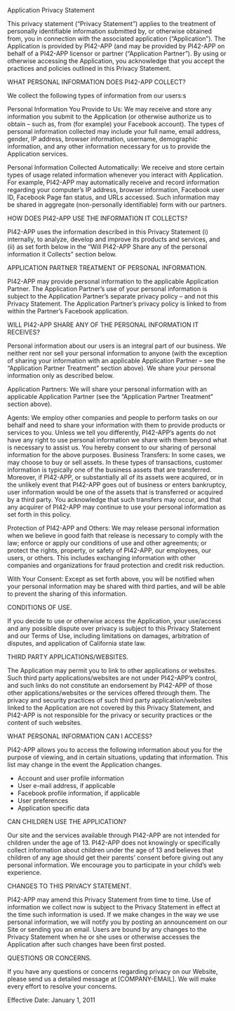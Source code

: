 Application Privacy Statement

This privacy statement (“Privacy Statement”) applies to the treatment of personally identifiable information submitted by, or otherwise obtained from, you in connection with the associated application (“Application”). The Application is provided by PI42-APP (and may be provided by PI42-APP on behalf of a PI42-APP licensor or partner (“Application Partner”). By using or otherwise accessing the Application, you acknowledge that you accept the practices and policies outlined in this Privacy Statement.

WHAT PERSONAL INFORMATION DOES PI42-APP COLLECT?

We collect the following types of information from our users:s

Personal Information You Provide to Us:
We may receive and store any information you submit to the Application (or otherwise authorize us to obtain – such as, from (for example) your Facebook account). The types of personal information collected may include your full name, email address, gender, IP address, browser information, username, demographic information, and any other information necessary for us to provide the Application services.

Personal Information Collected Automatically:
We receive and store certain types of usage related information whenever you interact with Application. For example, PI42-APP may automatically receive and record information regarding your computer’s IP address, browser information, Facebook user ID, Facebook Page fan status, and URLs accessed. Such information may be shared in aggregate (non-personally identifiable) form with our partners.

HOW DOES PI42-APP USE THE INFORMATION IT COLLECTS?

PI42-APP uses the information described in this Privacy Statement (i) internally, to analyze, develop and improve its products and services, and (ii) as set forth below in the “Will PI42-APP Share any of the personal information it Collects” section below.

APPLICATION PARTNER TREATMENT OF PERSONAL INFORMATION.

PI42-APP may provide personal information to the applicable Application Partner. The Application Partner’s use of your personal information is subject to the Application Partner’s separate privacy policy – and not this Privacy Statement. The Application Partner’s privacy policy is linked to from within the Partner’s Facebook application.

WILL PI42-APP SHARE ANY OF THE PERSONAL INFORMATION IT RECEIVES?

Personal information about our users is an integral part of our business. We neither rent nor sell your personal information to anyone (with the exception of sharing your information with an applicable Application Partner – see the “Application Partner Treatment” section above). We share your personal information only as described below.

Application Partners: We will share your personal information with an applicable Application Partner (see the “Application Partner Treatment” section above).

Agents: We employ other companies and people to perform tasks on our behalf and need to share your information with them to provide products or services to you. Unless we tell you differently, PI42-APP’s agents do not have any right to use personal information we share with them beyond what is necessary to assist us. You hereby consent to our sharing of personal information for the above purposes. Business Transfers: In some cases, we may choose to buy or sell assets. In these types of transactions, customer information is typically one of the business assets that are transferred. Moreover, if PI42-APP, or substantially all of its assets were acquired, or in the unlikely event that PI42-APP goes out of business or enters bankruptcy, user information would be one of the assets that is transferred or acquired by a third party. You acknowledge that such transfers may occur, and that any acquirer of PI42-APP may continue to use your personal information as set forth in this policy.

Protection of PI42-APP and Others: We may release personal information when we believe in good faith that release is necessary to comply with the law; enforce or apply our conditions of use and other agreements; or protect the rights, property, or safety of PI42-APP, our employees, our users, or others. This includes exchanging information with other companies and organizations for fraud protection and credit risk reduction.

With Your Consent: Except as set forth above, you will be notified when your personal information may be shared with third parties, and will be able to prevent the sharing of this information.

CONDITIONS OF USE.

If you decide to use or otherwise access the Application, your use/access and any possible dispute over privacy is subject to this Privacy Statement and our Terms of Use, including limitations on damages, arbitration of disputes, and application of California state law.

THIRD PARTY APPLICATIONS/WEBSITES.

The Application may permit you to link to other applications or websites. Such third party applications/websites are not under PI42-APP’s control, and such links do not constitute an endorsement by PI42-APP of those other applications/websites or the services offered through them. The privacy and security practices of such third party application/websites linked to the Application are not covered by this Privacy Statement, and PI42-APP is not responsible for the privacy or security practices or the content of such websites.

WHAT PERSONAL INFORMATION CAN I ACCESS?

PI42-APP allows you to access the following information about you for the purpose of viewing, and in certain situations, updating that information. This list may change in the event the Application changes.

- Account and user profile information
- User e-mail address, if applicable
- Facebook profile information, if applicable
- User preferences
- Application specific data

CAN CHILDREN USE THE APPLICATION?

Our site and the services available through PI42-APP are not intended for children under the age of 13. PI42-APP does not knowingly or specifically collect information about children under the age of 13 and believes that children of any age should get their parents’ consent before giving out any personal information. We encourage you to participate in your child’s web experience.

CHANGES TO THIS PRIVACY STATEMENT.

PI42-APP may amend this Privacy Statement from time to time. Use of information we collect now is subject to the Privacy Statement in effect at the time such information is used. If we make changes in the way we use personal information, we will notify you by posting an announcement on our Site or sending you an email. Users are bound by any changes to the Privacy Statement when he or she uses or otherwise accesses the Application after such changes have been first posted.

QUESTIONS OR CONCERNS.

If you have any questions or concerns regarding privacy on our Website, please send us a detailed message at [COMPANY-EMAIL]. We will make every effort to resolve your concerns.

Effective Date: January 1, 2011

